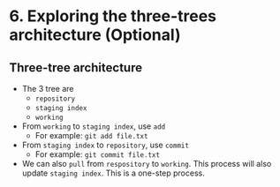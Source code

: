 # 6. Exploring the three-trees architecture (Optional)



## Three-tree architecture
* The 3 tree are
	* `repository`
	* `staging index`
	* `working`
* From `working` to `staging index`, use `add`
	* For example: `git add file.txt`
* From `staging index` to `repository`, use `commit`
	* For example: `git commit file.txt`
* We can also `pull` from `respository` to `working`. This process will also update `staging index`. This is a one-step process.

